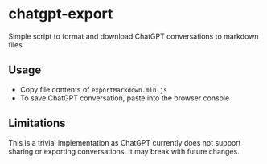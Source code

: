# chatgpt-export

Simple script to format and download ChatGPT conversations to markdown files

## Usage

- Copy file contents of `exportMarkdown.min.js`
- To save ChatGPT conversation, paste into the browser console

## Limitations

This is a trivial implementation as ChatGPT currently does not support sharing or exporting conversations. It may break with future changes.
